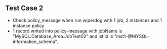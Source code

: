 Test Case 2
---------------------------------------------
 - Check policy_message when run wiperdog with 1 job, 2 instances and 1 instance.policy  
 - 1 record writed into policy-message with jobName is "MySQL.Database_Area.JobTest02" and istIid is "inst1-@MYSQL-information_schema".  

